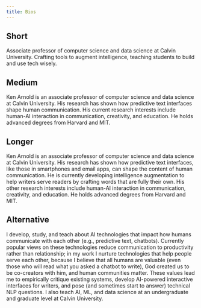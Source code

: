 ```yaml
---
title: Bios
---
```


## Short

Associate professor of computer science and data science at Calvin University. Crafting tools to augment intelligence, teaching students to build and use tech wisely.

## Medium

Ken Arnold is an associate professor of computer science and data science at Calvin University. His research has shown how predictive text interfaces shape human communication. His current research interests include human-AI interaction in communication, creativity, and education. He holds advanced degrees from Harvard and MIT.

## Longer

Ken Arnold is an associate professor of computer science and data science at Calvin University. His research has shown how predictive text interfaces, like those in smartphones and email apps, can shape the content of human communication. He is currently developing intelligence augmentation to help writers serve readers by crafting words that are fully their own. His other research interests include human-AI interaction in communication, creativity, and education. He holds advanced degrees from Harvard and MIT.

## Alternative

I develop, study, and teach about AI technologies that impact how humans communicate with each other (e.g., predictive text, chatbots). Currently popular views on these technologies reduce communication to productivity rather than relationship; in my work I nurture technologies that help people serve each other, because I believe that all humans are valuable (even those who will read what you asked a chatbot to write), God created us to be co-creators with him, and human communities matter. These values lead me to empirically critique existing systems, develop AI-powered interactive interfaces for writers, and pose (and sometimes start to answer) technical NLP questions. I also teach AI, ML, and data science at an undergraduate and graduate level at Calvin University.
